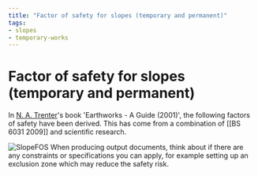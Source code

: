 ```yaml
---
title: "Factor of safety for slopes (temporary and permanent)"
tags: 
- slopes
- temporary-works
---
```

# Factor of safety for slopes (temporary and permanent)

In [N. A. Trenter](notes/N.%20A.%20Trenter.md)'s book 'Earthworks - A Guide (2001)', the following factors of safety have been derived. This has come from a combination of [[BS 6031 2009]] and scientific research.

![SlopeFOS](attachments/SlopeFOS.png)
When producing output documents, think about if there are any constraints or specifications you can apply, for example setting up an exclusion zone which may reduce the safety risk.






